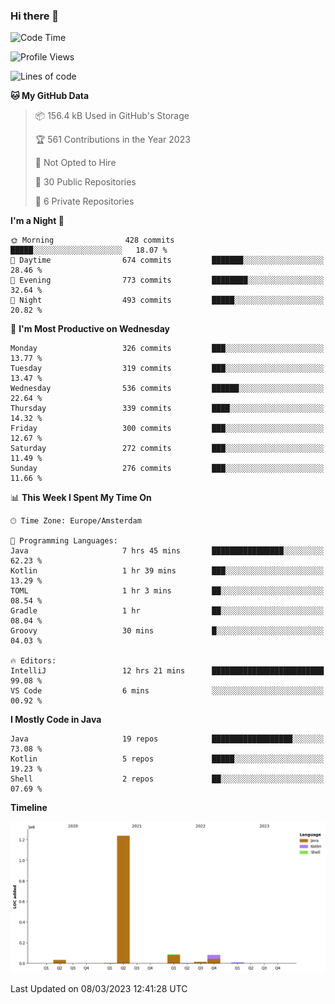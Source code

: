 ### Hi there 👋


<!--START_SECTION:waka-->
![Code Time](http://img.shields.io/badge/Code%20Time-3%2C052%20hrs%2013%20mins-blue)

![Profile Views](http://img.shields.io/badge/Profile%20Views-0-blue)

![Lines of code](https://img.shields.io/badge/From%20Hello%20World%20I%27ve%20Written-1.5%20million%20lines%20of%20code-blue)

**🐱 My GitHub Data** 

> 📦 156.4 kB Used in GitHub's Storage 
 > 
> 🏆 561 Contributions in the Year 2023
 > 
> 🚫 Not Opted to Hire
 > 
> 📜 30 Public Repositories 
 > 
> 🔑 6 Private Repositories 
 > 
**I'm a Night 🦉** 

```text
🌞 Morning                428 commits         █████░░░░░░░░░░░░░░░░░░░░   18.07 % 
🌆 Daytime                674 commits         ███████░░░░░░░░░░░░░░░░░░   28.46 % 
🌃 Evening                773 commits         ████████░░░░░░░░░░░░░░░░░   32.64 % 
🌙 Night                  493 commits         █████░░░░░░░░░░░░░░░░░░░░   20.82 % 
```
📅 **I'm Most Productive on Wednesday** 

```text
Monday                   326 commits         ███░░░░░░░░░░░░░░░░░░░░░░   13.77 % 
Tuesday                  319 commits         ███░░░░░░░░░░░░░░░░░░░░░░   13.47 % 
Wednesday                536 commits         ██████░░░░░░░░░░░░░░░░░░░   22.64 % 
Thursday                 339 commits         ████░░░░░░░░░░░░░░░░░░░░░   14.32 % 
Friday                   300 commits         ███░░░░░░░░░░░░░░░░░░░░░░   12.67 % 
Saturday                 272 commits         ███░░░░░░░░░░░░░░░░░░░░░░   11.49 % 
Sunday                   276 commits         ███░░░░░░░░░░░░░░░░░░░░░░   11.66 % 
```


📊 **This Week I Spent My Time On** 

```text
🕑︎ Time Zone: Europe/Amsterdam

💬 Programming Languages: 
Java                     7 hrs 45 mins       ████████████████░░░░░░░░░   62.23 % 
Kotlin                   1 hr 39 mins        ███░░░░░░░░░░░░░░░░░░░░░░   13.29 % 
TOML                     1 hr 3 mins         ██░░░░░░░░░░░░░░░░░░░░░░░   08.54 % 
Gradle                   1 hr                ██░░░░░░░░░░░░░░░░░░░░░░░   08.04 % 
Groovy                   30 mins             █░░░░░░░░░░░░░░░░░░░░░░░░   04.03 % 

🔥 Editors: 
IntelliJ                 12 hrs 21 mins      █████████████████████████   99.08 % 
VS Code                  6 mins              ░░░░░░░░░░░░░░░░░░░░░░░░░   00.92 % 
```

**I Mostly Code in Java** 

```text
Java                     19 repos            ██████████████████░░░░░░░   73.08 % 
Kotlin                   5 repos             █████░░░░░░░░░░░░░░░░░░░░   19.23 % 
Shell                    2 repos             ██░░░░░░░░░░░░░░░░░░░░░░░   07.69 % 
```



**Timeline**

![Lines of Code chart](https://raw.githubusercontent.com/powercasgamer/powercasgamer/master/assets/bar_graph.png)


 Last Updated on 08/03/2023 12:41:28 UTC
<!--END_SECTION:waka-->
